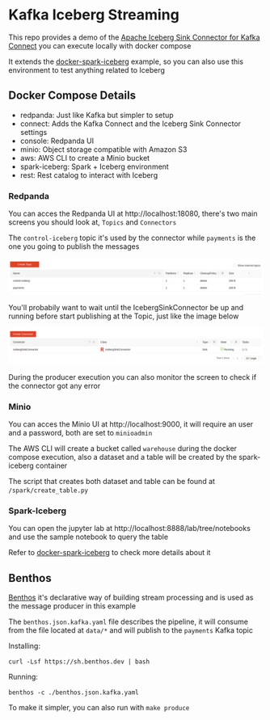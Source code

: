 # Kafka Iceberg Streaming

This repo provides a demo of the [Apache Iceberg Sink Connector for Kafka Connect](https://github.com/tabular-io/iceberg-kafka-connect) you can execute locally with docker compose

It extends the [docker-spark-iceberg](https://github.com/tabular-io/docker-spark-iceberg) example, so you can also use this environment to test anything related to Iceberg

## Docker Compose Details

- redpanda: Just like Kafka but simpler to setup
- connect: Adds the Kafka Connect and the Iceberg Sink Connector settings
- console: Redpanda UI
- minio: Object storage compatible with Amazon S3
- aws: AWS CLI to create a Minio bucket
- spark-iceberg: Spark + Iceberg environment
- rest: Rest catalog to interact with Iceberg

### Redpanda

You can acces the Redpanda UI at http://localhost:18080, there's two main screens you should look at, `Topics` and `Connectors`

The `control-iceberg` topic it's used by the connector while `payments` is the one you going to publish the messages

![Alt text](/assets/topics.png)

You'll probabily want to wait until the IcebergSinkConnector be up and running before start publishing at the Topic, just like the image below

![Alt text](/assets/connector.png)

During the producer execution you can also monitor the screen to check if the connector got any error

### Minio

You can acces the Minio UI at http://localhost:9000, it will require an user and a password, both are set to `minioadmin`

The AWS CLI will create a bucket called `warehouse` during the docker compose execution, also a dataset and a table will be created by the spark-iceberg container

The script that creates both dataset and table can be found at `/spark/create_table.py`

### Spark-Iceberg

You can open the jupyter lab at http://localhost:8888/lab/tree/notebooks and use the sample notebook to query the table

Refer to [docker-spark-iceberg](https://github.com/tabular-io/docker-spark-iceberg) to check more details about it

## Benthos

[Benthos](https://www.benthos.dev/) it's declarative way of building stream processing and is used as the message producer in this example 

The `benthos.json.kafka.yaml` file describes the pipeline, it will consume from the file located at `data/*` and will publish to the `payments` Kafka topic

Installing:
```
curl -Lsf https://sh.benthos.dev | bash
```

Running:
```
benthos -c ./benthos.json.kafka.yaml
```

To make it simpler, you can also run with `make produce`
